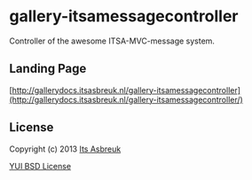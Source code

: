 gallery-itsamessagecontroller
========


Controller of the awesome ITSA-MVC-message system.


Landing Page
--------------
[http://gallerydocs.itsasbreuk.nl/gallery-itsamessagecontroller](http://gallerydocs.itsasbreuk.nl/gallery-itsamessagecontroller/)


License
-------

Copyright (c) 2013 [Its Asbreuk](http://http://itsasbreuk.nl)

[YUI BSD License](http://developer.yahoo.com/yui/license.html)
